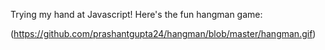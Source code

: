 Trying my hand at Javascript! Here's the fun hangman game:

(https://github.com/prashantgupta24/hangman/blob/master/hangman.gif)

